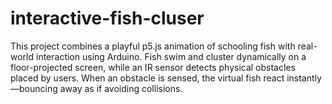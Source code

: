 # interactive-fish-cluser
This project combines a playful p5.js animation of schooling fish with real-world interaction using Arduino. Fish swim and cluster dynamically on a floor-projected screen, while an IR sensor detects physical obstacles placed by users. When an obstacle is sensed, the virtual fish react instantly—bouncing away as if avoiding collisions.
